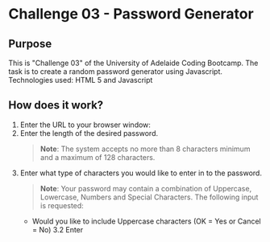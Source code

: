 # Challenge 03 - Password Generator

## Purpose
This is "Challenge 03" of the University of Adelaide Coding Bootcamp. The task is to create a random password generator using Javascript.
Technologies used: HTML 5 and Javascript

## How does it work?

1. Enter the URL to your browser window:
2. Enter the length of the desired password.
    >**Note**: The system accepts no more than 8 characters minimum and a maximum of 128 characters.
3. Enter what type of characters you would like to enter in to the password. 
    > **Note**: Your password may contain a combination of Uppercase, Lowercase, Numbers and Special Characters. The following input is requested: 
     -   Would you like to include Uppercase characters (OK = Yes or Cancel = No)
     3.2 Enter


